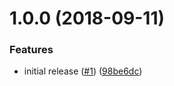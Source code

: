 # 1.0.0 (2018-09-11)


### Features

* initial release ([#1](https://github.com/Alorel/localforage-driver-session-storage/issues/1)) ([98be6dc](https://github.com/Alorel/localforage-driver-session-storage/commit/98be6dc))
